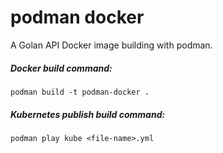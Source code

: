 # podman docker

A Golan API Docker image building with podman.

##### Docker build command:

```
podman build -t podman-docker .
```

##### Kubernetes publish build command:

```
podman play kube <file-name>.yml
```

